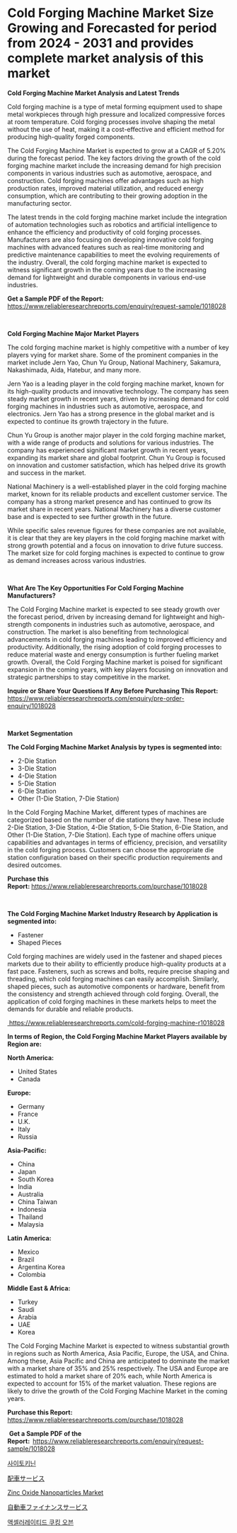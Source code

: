 <p><h1>Cold Forging Machine Market Size Growing and Forecasted for period from 2024 - 2031 and provides complete market analysis of this market</h1></p><p><strong>Cold Forging Machine Market Analysis and Latest Trends</strong></p>
<p><p>Cold forging machine is a type of metal forming equipment used to shape metal workpieces through high pressure and localized compressive forces at room temperature. Cold forging processes involve shaping the metal without the use of heat, making it a cost-effective and efficient method for producing high-quality forged components.</p><p>The Cold Forging Machine Market is expected to grow at a CAGR of 5.20% during the forecast period. The key factors driving the growth of the cold forging machine market include the increasing demand for high precision components in various industries such as automotive, aerospace, and construction. Cold forging machines offer advantages such as high production rates, improved material utilization, and reduced energy consumption, which are contributing to their growing adoption in the manufacturing sector.</p><p>The latest trends in the cold forging machine market include the integration of automation technologies such as robotics and artificial intelligence to enhance the efficiency and productivity of cold forging processes. Manufacturers are also focusing on developing innovative cold forging machines with advanced features such as real-time monitoring and predictive maintenance capabilities to meet the evolving requirements of the industry. Overall, the cold forging machine market is expected to witness significant growth in the coming years due to the increasing demand for lightweight and durable components in various end-use industries.</p></p>
<p><strong>Get a Sample PDF of the Report:&nbsp;</strong> <a href="https://www.reliableresearchreports.com/enquiry/request-sample/1018028">https://www.reliableresearchreports.com/enquiry/request-sample/1018028</a></p>
<p>&nbsp;</p>
<p><strong>Cold Forging Machine Major Market Players</strong></p>
<p><p>The cold forging machine market is highly competitive with a number of key players vying for market share. Some of the prominent companies in the market include Jern Yao, Chun Yu Group, National Machinery, Sakamura, Nakashimada, Aida, Hatebur, and many more. </p><p>Jern Yao is a leading player in the cold forging machine market, known for its high-quality products and innovative technology. The company has seen steady market growth in recent years, driven by increasing demand for cold forging machines in industries such as automotive, aerospace, and electronics. Jern Yao has a strong presence in the global market and is expected to continue its growth trajectory in the future.</p><p>Chun Yu Group is another major player in the cold forging machine market, with a wide range of products and solutions for various industries. The company has experienced significant market growth in recent years, expanding its market share and global footprint. Chun Yu Group is focused on innovation and customer satisfaction, which has helped drive its growth and success in the market.</p><p>National Machinery is a well-established player in the cold forging machine market, known for its reliable products and excellent customer service. The company has a strong market presence and has continued to grow its market share in recent years. National Machinery has a diverse customer base and is expected to see further growth in the future.</p><p>While specific sales revenue figures for these companies are not available, it is clear that they are key players in the cold forging machine market with strong growth potential and a focus on innovation to drive future success. The market size for cold forging machines is expected to continue to grow as demand increases across various industries.</p></p>
<p>&nbsp;</p>
<p><strong>What Are The Key Opportunities For Cold Forging Machine Manufacturers?</strong></p>
<p><p>The Cold Forging Machine market is expected to see steady growth over the forecast period, driven by increasing demand for lightweight and high-strength components in industries such as automotive, aerospace, and construction. The market is also benefiting from technological advancements in cold forging machines leading to improved efficiency and productivity. Additionally, the rising adoption of cold forging processes to reduce material waste and energy consumption is further fueling market growth. Overall, the Cold Forging Machine market is poised for significant expansion in the coming years, with key players focusing on innovation and strategic partnerships to stay competitive in the market.</p></p>
<p><strong>Inquire or Share Your Questions If Any Before Purchasing This Report:</strong> <a href="https://www.reliableresearchreports.com/enquiry/pre-order-enquiry/1018028">https://www.reliableresearchreports.com/enquiry/pre-order-enquiry/1018028</a></p>
<p>&nbsp;</p>
<p><strong>Market Segmentation</strong></p>
<p><strong>The Cold Forging Machine Market Analysis by types is segmented into:</strong></p>
<p><ul><li>2-Die Station</li><li>3-Die Station</li><li>4-Die Station</li><li>5-Die Station</li><li>6-Die Station</li><li>Other (1-Die Station, 7-Die Station)</li></ul></p>
<p><p>In the Cold Forging Machine Market, different types of machines are categorized based on the number of die stations they have. These include 2-Die Station, 3-Die Station, 4-Die Station, 5-Die Station, 6-Die Station, and Other (1-Die Station, 7-Die Station). Each type of machine offers unique capabilities and advantages in terms of efficiency, precision, and versatility in the cold forging process. Customers can choose the appropriate die station configuration based on their specific production requirements and desired outcomes.</p></p>
<p><strong>Purchase this Report:&nbsp;</strong><a href="https://www.reliableresearchreports.com/purchase/1018028">https://www.reliableresearchreports.com/purchase/1018028</a></p>
<p>&nbsp;</p>
<p><strong>The Cold Forging Machine Market Industry Research by Application is segmented into:</strong></p>
<p><ul><li>Fastener</li><li>Shaped Pieces</li></ul></p>
<p><p>Cold forging machines are widely used in the fastener and shaped pieces markets due to their ability to efficiently produce high-quality products at a fast pace. Fasteners, such as screws and bolts, require precise shaping and threading, which cold forging machines can easily accomplish. Similarly, shaped pieces, such as automotive components or hardware, benefit from the consistency and strength achieved through cold forging. Overall, the application of cold forging machines in these markets helps to meet the demands for durable and reliable products.</p></p>
<p><a href="https://www.reliableresearchreports.com/cold-forging-machine-r1018028">&nbsp;https://www.reliableresearchreports.com/cold-forging-machine-r1018028</a></p>
<p><strong>In terms of Region, the Cold Forging Machine Market Players available by Region are:</strong></p>
<p>
    <p> <strong> North America: </strong>
        <ul>
            <li>United States</li>
            <li>Canada</li>
        </ul>
        </p> 
    <p> <strong> Europe: </strong>
        <ul>
            <li>Germany</li>
            <li>France</li>
            <li>U.K.</li>
            <li>Italy</li>
            <li>Russia</li>
        </ul>
        </p> 
    <p> <strong> Asia-Pacific: </strong>
        <ul>
            <li>China</li>
            <li>Japan</li>
            <li>South Korea</li>
            <li>India</li>
            <li>Australia</li>
            <li>China Taiwan</li>
            <li>Indonesia</li>
            <li>Thailand</li>
            <li>Malaysia</li>
        </ul>
        </p> 
    <p> <strong> Latin America: </strong>
        <ul>
            <li>Mexico</li>
            <li>Brazil</li>
            <li>Argentina Korea</li>
            <li>Colombia</li>
        </ul>
        </p> 
    <p> <strong> Middle East & Africa: </strong>
        <ul>
            <li>Turkey</li>
            <li>Saudi</li>
            <li>Arabia</li>
            <li>UAE</li>
            <li>Korea</li>
        </ul>
    </p>
    </p>
<p><p>The Cold Forging Machine Market is expected to witness substantial growth in regions such as North America, Asia Pacific, Europe, the USA, and China. Among these, Asia Pacific and China are anticipated to dominate the market with a market share of 35% and 25% respectively. The USA and Europe are estimated to hold a market share of 20% each, while North America is expected to account for 15% of the market valuation. These regions are likely to drive the growth of the Cold Forging Machine Market in the coming years.</p></p>
<p><strong>Purchase this Report: </strong><a href="https://www.reliableresearchreports.com/purchase/1018028">https://www.reliableresearchreports.com/purchase/1018028</a></p>
<p>&nbsp;<strong>Get a Sample PDF of the Report:&nbsp;&nbsp;</strong><a href="https://www.reliableresearchreports.com/enquiry/request-sample/1018028">https://www.reliableresearchreports.com/enquiry/request-sample/1018028</a></p>
<p><strong></strong></p>
<p><p><a href="https://github.com/vsckjg50460/Market-Research-Report-List-1/blob/main/857031219450.md">사이토키닌</a></p><p><a href="https://github.com/lrlmopnhwd79300/Market-Research-Report-List-1/blob/main/475059220937.md">配車サービス</a></p><p><a href="https://issuu.com/reportprime-2/docs/zinc-oxide-nanoparticles-market-size-2030.pptx">Zinc Oxide Nanoparticles Market</a></p><p><a href="https://github.com/wkuactfdzwizk06/Market-Research-Report-List-1/blob/main/524489220936.md">自動車ファイナンスサービス</a></p><p><a href="https://medium.com/@dudleyferry/%EC%A7%84%ED%96%89-%EC%A4%91%EC%9D%B8-%EC%BF%A0%ED%82%B9-%EC%98%A4%EB%B8%90-%EC%8B%9C%EC%9E%A5-%EC%A0%90%EC%9C%A0%EC%9C%A8-%EB%B3%80%ED%99%94-%EB%B0%8F-%EC%8B%9C%EC%9E%A5-%EC%84%B1%EC%9E%A5-%EC%B6%94%EC%84%B8-2024-2031%EB%85%84-e702cef66f0e">액셀러레이티드 쿠킹 오븐</a></p></p>